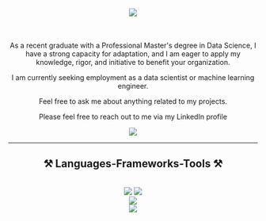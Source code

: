 <h1 align="center">
    <img src="https://readme-typing-svg.herokuapp.com/?font=Righteous&color=F709A2&size=35&center=true&vCenter=true&width=500&height=70&duration=4000&lines=Hi+There!+👋;+I'm+Nour+NOUIRA!;" />
</h1>

<br/>

<div align="center">
 
 As a recent graduate with a Professional Master's degree in Data Science, I have a strong capacity for adaptation, and I am eager to apply my knowledge, rigor, and initiative to benefit your organization. 

I am currently seeking employment as a data scientist or machine learning engineer. 

 Feel free to ask me about anything related to my projects.

Please feel free to reach out to me via my LinkedIn profile  

<a href="https://www.linkedin.com/in/nour-nouira-a99039183/">
    <img src="https://img.shields.io/badge/LinkedIn-0077B5?style=for-the-badge&logo=linkedin&logoColor=white" target="_blank" />
  </a>
 <hr/>
 
<h2 align="center">⚒️ Languages-Frameworks-Tools ⚒️</h2>
<br/>
<div align="center">
    <img src="https://skillicons.dev/icons?i=java,react,angular,bootstrap,mui,html,css,php,vscode,github,figma,git,r" />
      <img src="https://skillicons.dev/icons?i=nodejs,javascript,typescript,express,firebase,mongodb,c,java,mysql,oracle" /><br/>
       <img src="https://skillicons.dev/icons?i=excel,tableau,python,matplotlib,scipy,scikitlearn,seaborn,lime" />
 <br/>
     <img src="https://skillicons.dev/icons?i=Hadoop,Cloudera,Pig,Hive,HBase,Spark" />

 
  
    
</div>

 </div>
 


<br/>






